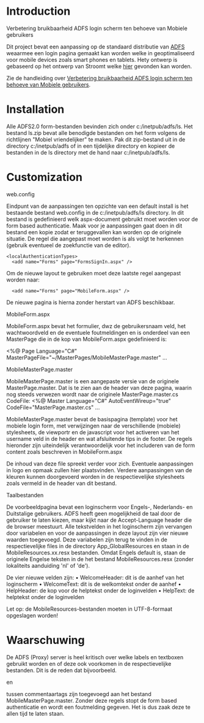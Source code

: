 # Introduction
Verbetering bruikbaarheid ADFS login scherm ten behoeve van Mobiele gebruikers

Dit project bevat een aanpassing op de standaard distributie van [ADFS](http://www.microsoft.com/en-us/download/details.aspx?id=10909) weaarmee een login pagina gemaakt kan worden welke in geoptimaliseerd voor mobile devices zoals smart phones en tablets.  Hety ontwerp is gebaseerd op het ontwerp van Stroomt welke [hier](https://wiki.surfnetlabs.nl/download/attachments/23560508/Bruikbaarheidsrichlijnen-IdPs-surfederatie-v1.2.pdf) gevonden kan worden.

Zie de handleiding over [Verbetering bruikbaarheid ADFS login scherm ten behoeve van Mobiele gebruikers](https://github.com/SURFnet/ADFSmobiel-SURFnet/blob/master/ADSF2_Mobileforms.pdf). 

# Installation
Alle ADFS2.0 form-bestanden bevinden zich onder c:/inetpub/adfs/ls. Het bestand ls.zip bevat alle benodigde bestanden om het form volgens de richtlijnen "Mobiel vriendelijker" te maken. Pak dit zip-bestand uit in de directory c:/inetpub/adfs of in een tijdelijke directory en kopieer de bestanden in de ls directory met de hand naar c:/inetpub/adfs/ls.

# Customization
web.config

Eindpunt van de aanpassingen ten opzichte van een default install is het bestaande bestand web.config in de c:/inetpub/adfs/ls directory. In dit bestand is gedefinieerd welk aspx-document gebruikt moet worden voor de form based authenticatie. Maak voor je aanpassingen gaat doen in dit bestand een kopie zodat er teruggevallen kan worden op  de originele situatie.
De regel die aangepast moet worden is als volgt te herkennen (gebruik eventueel de zoekfunctie van de editor).

    <localAuthenticationTypes>
      <add name="Forms" page="FormsSignIn.aspx" />

Om de nieuwe layout te gebruiken moet deze laatste regel aangepast worden naar:

      <add name="Forms" page="MobileForm.aspx" />

De nieuwe pagina is hierna zonder herstart van ADFS beschikbaar.


MobileForm.aspx

MobileForm.aspx bevat het formulier, dwz de gebruikersnaam veld, het wachtwoordveld en de eventuele foutmeldingen en is onderdeel van een MasterPage die in de kop van MobileForm.aspx gedefinieerd is:

<%@ Page Language="C#" MasterPageFile="~/MasterPages/MobileMasterPage.master" ...

MobileMasterPage.master

MobileMasterPage.master is een aangepaste versie van de originele MasterPage.master. Dat is te zien aan de header van deze pagina, waarin nog steeds verwezen wordt naar de originele MasterPage.master.cs CodeFile:
<%@ Master Language="C#" AutoEventWireup="true" CodeFile="MasterPage.master.cs" ...

MobileMasterPage.master bevat de basispagina (template) voor het mobiele login form, met verwijzingen naar de verschillende (mobiele) stylesheets, de viewportr en de javascript voor het activeren van het username veld in de header en wat afsluitende tips in de footer.
De regels hieronder zijn uiteindelijk verantwoordelijk voor het includeren van de form content zoals beschreven in MobileForm.aspx

<form id="MainForm" runat="server">
<asp:ContentPlaceHolder ID="ContentPlaceHolder1" runat="server">
</asp:ContentPlaceHolder>
</form>

De inhoud van deze file spreekt verder voor zich. Eventuele aanpassingen in logo en opmaak zullen hier plaatsvinden. Verdere aanpassingen van de kleuren kunnen doorgevoerd worden in de respectievelijke stylesheets zoals vermeld in de header van dit bestand.


Taalbestanden

De voorbeeldpagina bevat een loginscherm voor Engels-, Nederlands- en Duitstalige gebruikers. ADFS heeft geen mogelijkheid de taal door de gebruiker te laten kiezen, maar kijkt naar de Accept-Language header die de browser meestuurt.
Alle tekstvelden in het loginscherm zijn vervangen door variabelen en voor de aanpassingen in deze layout zijn vier nieuwe waarden toegevoegd. Deze variabelen zijn terug te vinden in de respectievelijke files in de directory App_GlobalResources en staan in de MobileResources.xx.resx bestanden. Omdat Engels default is, staan de originele Engelse teksten in de het bestand MobileResources.resx (zonder lokaliteits aanduiding 'nl' of 'de').

De vier nieuwe velden zijn:
•	WelcomeHeader: dit is de aanhef van het loginscherm
•	WelcomeText: dit is de welkomtekst onder de aanhef
•	HelpHeader: de kop voor de helptekst onder de loginvelden
•	HelpText: de helptekst onder de loginvelden

Let op: de MobileResources-bestanden moeten in UTF-8-formaat opgeslagen worden!

# Waarschuwing
De ADFS (Proxy) server is heel kritisch over welke labels en textboxen gebruikt worden en of deze ook voorkomen in de respectievelijke bestanden. Dit is de reden dat bijvoorbeeld.

<!--<asp:Label ID="PageTitleLabel" runat="server"></asp:Label>--> en
<!--<asp:Label ID="STSLabel" runat="server"></asp:Label>-->
tussen commentaartags zijn toegevoegd aan het bestand MobileMasterPage.master. Zonder deze regels stopt de form based authenticatie en wordt een foutmelding gegeven. Het is dus zaak deze te allen tijd te laten staan.

